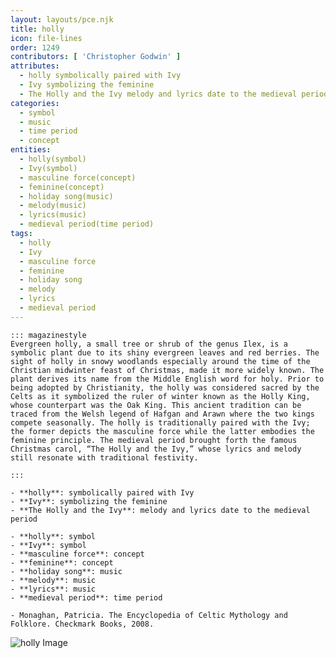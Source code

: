 ```yaml
---
layout: layouts/pce.njk
title: holly
icon: file-lines
order: 1249
contributors: [ 'Christopher Godwin' ]
attributes:
  - holly symbolically paired with Ivy
  - Ivy symbolizing the feminine
  - The Holly and the Ivy melody and lyrics date to the medieval period
categories:
  - symbol
  - music
  - time period
  - concept
entities:
  - holly(symbol)
  - Ivy(symbol)
  - masculine force(concept)
  - feminine(concept)
  - holiday song(music)
  - melody(music)
  - lyrics(music)
  - medieval period(time period)
tags:
  - holly
  - Ivy
  - masculine force
  - feminine
  - holiday song
  - melody
  - lyrics
  - medieval period
---
```

``` tab [group1:Info]
::: magazinestyle
Evergreen holly, a small tree or shrub of the genus Ilex, is a symbolic plant due to its shiny evergreen leaves and red berries. The sight of holly in snowy woodlands especially around the time of the Christian midwinter feast of Christmas, made it more widely known. The plant derives its name from the Middle English word for holy. Prior to being adopted by Christianity, the holly was considered sacred by the Celts as it symbolized the ruler of winter known as the Holly King, whose counterpart was the Oak King. This ancient tradition can be traced from the Welsh legend of Hafgan and Arawn where the two kings compete seasonally. The holly is traditionally paired with the Ivy; the former depicts the masculine force while the latter embodies the feminine principle. The medieval period brought forth the famous Christmas carol, “The Holly and the Ivy,” whose lyrics and melody still resonate with traditional festivity.

:::
```
``` tab [group1:Attributes]
- **holly**: symbolically paired with Ivy
- **Ivy**: symbolizing the feminine
- **The Holly and the Ivy**: melody and lyrics date to the medieval period
```
``` tab [group1:Entities]
- **holly**: symbol
- **Ivy**: symbol
- **masculine force**: concept
- **feminine**: concept
- **holiday song**: music
- **melody**: music
- **lyrics**: music
- **medieval period**: time period
```
``` tab [group1:Sources]
- Monaghan, Patricia. The Encyclopedia of Celtic Mythology and Folklore. Checkmark Books, 2008.
```
![holly Image](https://upload.wikimedia.org/wikipedia/commons/thumb/9/96/Ilex-aquifolium_%28Europaeische_Stechpalme-1%29.jpg/1200px-Ilex-aquifolium_%28Europaeische_Stechpalme-1%29.jpg)
